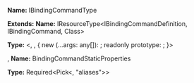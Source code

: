 **Name:** IBindingCommandType

**Extends:** **Name:** IResourceType<IBindingCommandDefinition, IBindingCommand, Class<IBindingCommand>>

**Type:** <, , { new (...args: any[]): ; readonly prototype: ; }>

, **Name:** BindingCommandStaticProperties

**Type:** Required<Pick<, "aliases">>

